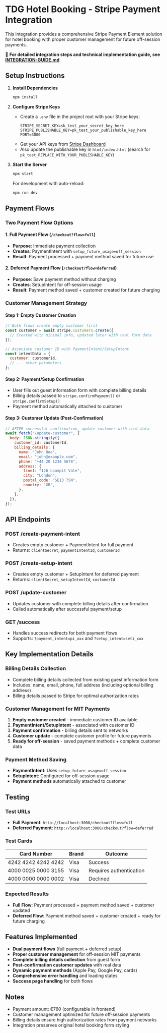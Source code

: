 # TDG Hotel Booking - Stripe Payment Integration

This integration provides a comprehensive Stripe Payment Element solution for hotel booking with proper customer management for future off-session payments.

📖 **For detailed integration steps and technical implementation guide, see [INTEGRATION-GUIDE.md](./INTEGRATION-GUIDE.md)**

## Setup Instructions

1. **Install Dependencies**

   ```bash
   npm install
   ```

2. **Configure Stripe Keys**

   - Create a `.env` file in the project root with your Stripe keys:
     ```
     STRIPE_SECRET_KEY=sk_test_your_secret_key_here
     STRIPE_PUBLISHABLE_KEY=pk_test_your_publishable_key_here
     PORT=3000
     ```
   - Get your API keys from [Stripe Dashboard](https://dashboard.stripe.com/apikeys)
   - Also update the publishable key in `html/index.html` (search for `pk_test_REPLACE_WITH_YOUR_PUBLISHABLE_KEY`)

3. **Start the Server**

   ```bash
   npm start
   ```

   For development with auto-reload:

   ```bash
   npm run dev
   ```

## Payment Flows

### Two Payment Flow Options

#### **1. Full Payment Flow** (`/checkout?flow=full`)

- **Purpose**: Immediate payment collection
- **Creates**: PaymentIntent with `setup_future_usage=off_session`
- **Result**: Payment processed + payment method saved for future use

#### **2. Deferred Payment Flow** (`/checkout?flow=deferred`)

- **Purpose**: Save payment method without charging
- **Creates**: SetupIntent for off-session usage
- **Result**: Payment method saved + customer created for future charging

### Customer Management Strategy

#### **Step 1: Empty Customer Creation**

```javascript
// Both flows create empty customer first
const customer = await stripe.customers.create({
  // Created with minimal info, updated later with real form data
});

// Associate customer ID with PaymentIntent/SetupIntent
const intentData = {
  customer: customerId,
  // ... other parameters
};
```

#### **Step 2: Payment/Setup Confirmation**

- User fills out guest information form with complete billing details
- Billing details passed to `stripe.confirmPayment()` or `stripe.confirmSetup()`
- Payment method automatically attached to customer

#### **Step 3: Customer Update (Post-Confirmation)**

```javascript
// AFTER successful confirmation, update customer with real data
await fetch("/update-customer", {
  body: JSON.stringify({
    customer_id: customerId,
    billing_details: {
      name: "John Doe",
      email: "john@example.com",
      phone: "+44 20 1234 5678",
      address: {
        line1: "126 Loampit Vale",
        city: "London",
        postal_code: "SE13 7SN",
        country: "GB",
      },
    },
  }),
});
```

## API Endpoints

### **POST /create-payment-intent**

- Creates empty customer + PaymentIntent for full payment
- Returns: `clientSecret`, `paymentIntentId`, `customerId`

### **POST /create-setup-intent**

- Creates empty customer + SetupIntent for deferred payment
- Returns: `clientSecret`, `setupIntentId`, `customerId`

### **POST /update-customer**

- Updates customer with complete billing details after confirmation
- Called automatically after successful payment/setup

### **GET /success**

- Handles success redirects for both payment flows
- Supports: `?payment_intent=pi_xxx` and `?setup_intent=seti_xxx`

## Key Implementation Details

### **Billing Details Collection**

- Complete billing details collected from existing guest information form
- Includes: name, email, phone, full address (including optional billing address)
- Billing details passed to Stripe for optimal authorization rates

### **Customer Management for MIT Payments**

1. **Empty customer created** - immediate customer ID available
2. **PaymentIntent/SetupIntent** - associated with customer ID
3. **Payment confirmation** - billing details sent to networks
4. **Customer update** - complete customer profile for future payments
5. **Ready for off-session** - saved payment methods + complete customer data

### **Payment Method Saving**

- **PaymentIntent**: Uses `setup_future_usage=off_session`
- **SetupIntent**: Configured for off-session usage
- **Payment methods** automatically attached to customer

## Testing

### **Test URLs**

- **Full Payment**: `http://localhost:3000/checkout?flow=full`
- **Deferred Payment**: `http://localhost:3000/checkout?flow=deferred`

### **Test Cards**

| Card Number         | Brand | Outcome                 |
| ------------------- | ----- | ----------------------- |
| 4242 4242 4242 4242 | Visa  | Success                 |
| 4000 0025 0000 3155 | Visa  | Requires authentication |
| 4000 0000 0000 0002 | Visa  | Declined                |

### **Expected Results**

- **Full Flow**: Payment processed + payment method saved + customer updated
- **Deferred Flow**: Payment method saved + customer created + ready for future charging

## Features Implemented

- **Dual payment flows** (full payment + deferred setup)
- **Proper customer management** for off-session MIT payments
- **Complete billing details collection** from guest form
- **Post-confirmation customer updates** with real data
- **Dynamic payment methods** (Apple Pay, Google Pay, cards)
- **Comprehensive error handling** and loading states
- **Success page handling** for both flows

## Notes

- Payment amount: €760 (configurable in frontend)
- Customer management optimized for future off-session payments
- Billing details ensure high authorization rates from payment networks
- Integration preserves original hotel booking form styling
